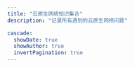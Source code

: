 ```yaml
---
title: "云原生网络知识集合"
description: "记录所有遇到的云原生网络问题"

cascade:
  showDate: true
  showAuthor: true
  invertPagination: true
---
```

